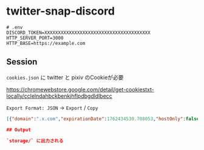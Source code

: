 # twitter-snap-discord

```env
# .env
DISCORD_TOKEN=XXXXXXXXXXXXXXXXXXXXXXXXXXXXXXXXXXXXXXX
HTTP_SERVER_PORT=3000
HTTP_BASE=https://example.com
```

## Session

`cookies.json` に twitter と pixiv のCookieが必要

<https://chromewebstore.google.com/detail/get-cookiestxt-locally/cclelndahbckbenkjhflpdbgdldlbecc>

`Export Format: JSON` -> `Export` / `Copy`

```json
[{"domain":".x.com","expirationDate":1762434530.708053,"hostOnly":false,"httpOnly":false,"name":"xxxxxxxxx","path":"/","sameSite":"no_restriction","secure":true,"session":false,"storeId":"0","value":"xxxxxxxxxxxxx"}]

## Output

`storage/` に出力される
